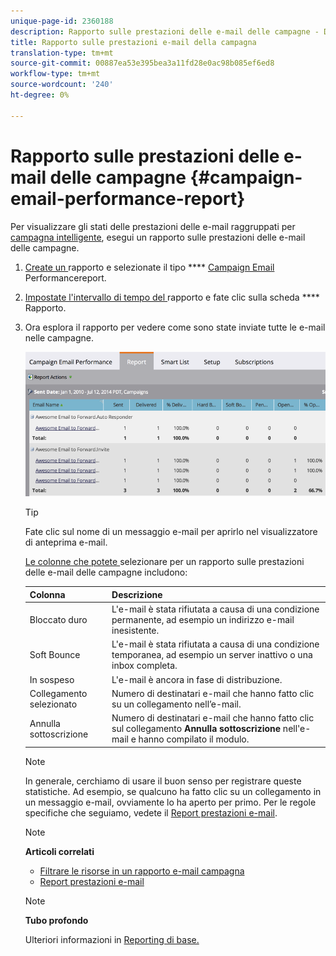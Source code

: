 ```yaml
---
unique-page-id: 2360188
description: Rapporto sulle prestazioni delle e-mail delle campagne - Documenti Marketo - Documentazione del prodotto
title: Rapporto sulle prestazioni e-mail della campagna
translation-type: tm+mt
source-git-commit: 00887ea53e395bea3a11fd28e0ac98b085ef6ed8
workflow-type: tm+mt
source-wordcount: '240'
ht-degree: 0%

---
```



# Rapporto sulle prestazioni delle e-mail delle campagne {#campaign-email-performance-report}

Per visualizzare gli stati delle prestazioni delle e-mail raggruppati per [campagna intelligente](http://docs.marketo.com/display/docs/smart+campaigns), esegui un rapporto sulle prestazioni delle e-mail delle campagne.

1. [Create un ](../../../../product-docs/reporting/basic-reporting/creating-reports/create-a-report-in-a-program.md) rapporto e selezionate il tipo **** [Campaign Email ](report-type-overview.md)Performancereport.
1. [Impostate l&#39;intervallo di tempo del ](../../../../product-docs/reporting/basic-reporting/editing-reports/change-a-report-time-frame.md) rapporto e fate clic sulla scheda  **** Rapporto.
1. Ora esplora il rapporto per vedere come sono state inviate tutte le e-mail nelle campagne.

   ![](assets/image2014-9-16-16-3a19-3a59.png)

   >[!TIP]
   >
   >Fate clic sul nome di un messaggio e-mail per aprirlo nel visualizzatore di anteprima e-mail.

   [Le colonne che potete ](../../../../product-docs/reporting/basic-reporting/editing-reports/select-report-columns.md)selezionare per un rapporto sulle prestazioni delle e-mail delle campagne includono:

   | Colonna | Descrizione |
   |---|---|
   | Bloccato duro | L&#39;e-mail è stata rifiutata a causa di una condizione permanente, ad esempio un indirizzo e-mail inesistente. |
   | Soft Bounce | L&#39;e-mail è stata rifiutata a causa di una condizione temporanea, ad esempio un server inattivo o una inbox completa. |
   | In sospeso | L&#39;e-mail è ancora in fase di distribuzione. |
   | Collegamento selezionato | Numero di destinatari e-mail che hanno fatto clic su un collegamento nell’e-mail. |
   | Annulla sottoscrizione | Numero di destinatari e-mail che hanno fatto clic sul collegamento **Annulla sottoscrizione** nell&#39;e-mail e hanno compilato il modulo. |

   >[!NOTE]
   >
   >In generale, cerchiamo di usare il buon senso per registrare queste statistiche. Ad esempio, se qualcuno ha fatto clic su un collegamento in un messaggio e-mail, ovviamente lo ha aperto per primo. Per le regole specifiche che seguiamo, vedete il [Report prestazioni e-mail](../../../../product-docs/email-marketing/email-programs/email-program-data/email-performance-report.md).

   >[!NOTE]
   >
   >**Articoli correlati**
   >
   >    
   >    
   >    * [Filtrare le risorse in un rapporto e-mail campagna](../../../../product-docs/reporting/basic-reporting/report-activity/filter-assets-in-a-campaign-email-reports.md)
   >    * [Report prestazioni e-mail](../../../../product-docs/email-marketing/email-programs/email-program-data/email-performance-report.md)


   >[!NOTE]
   >
   >**Tubo profondo**
   >
   >
   >Ulteriori informazioni in [Reporting di base.](http://docs.marketo.com/display/docs/basic+reporting)

